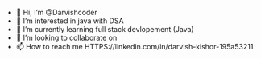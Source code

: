 - 👋 Hi, I’m @Darvishcoder
- 👀 I’m interested in java with DSA
- 🌱 I’m currently learning full stack devlopement (Java)
- 💞️ I’m looking to collaborate on
- 📫 How to reach me HTTPS://linkedin.com/in/darvish-kishor-195a53211

<!---
Darvishcoder/Darvishcoder is a ✨ special ✨ repository because its `README.md` (this file) appears on your GitHub profile.
You can click the Preview link to take a look at your changes.
--->
